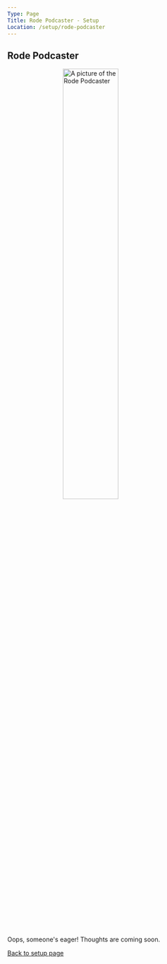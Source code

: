 ```yaml
---
Type: Page
Title: Rode Podcaster - Setup
Location: /setup/rode-podcaster
---
```


## Rode Podcaster

<div class="img-container-wide"> <img style="margin-left: 25%; width: 50%;" src="https://raw.githubusercontent.com/george-probably/chachanidze.com/main/Images/setup/Rode%20Podcaster/Rode%20Podcaster" alt="A picture of the Rode Podcaster"> </div>

Oops, someone's eager! Thoughts are coming soon.

[Back to setup page](/setup)